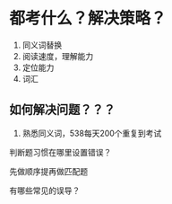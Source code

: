 # 都考什么？解决策略？



1. 同义词替换
2. 阅读速度，理解能力
3. 定位能力
4. 词汇



## 如何解决问题？？？

1. 熟悉同义词，538每天200个重复到考试

判断题习惯在哪里设置错误？

先做顺序提再做匹配题

有哪些常见的误导？